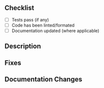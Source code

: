 ## Checklist

- [ ] Tests pass (if any)
- [ ] Code has been linted/formated
- [ ] Documentation updated (where applicable)

## Description

## Fixes

## Documentation Changes
